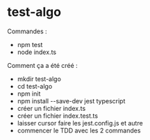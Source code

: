 # test-algo

Commandes :

- npm test
- node index.ts

Comment ça a été créé :

- mkdir test-algo
- cd test-algo
- npm init
- npm install --save-dev jest typescript
- créer un fichier index.ts
- créer un fichier index.test.ts
- laisser cursor faire les jest.config.js et autre
- commencer le TDD avec les 2 commandes
